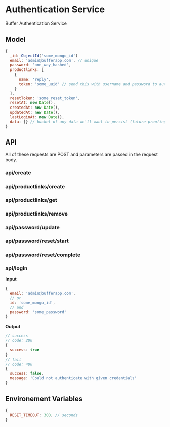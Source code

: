 # Authentication Service

Buffer Authentication Service

## Model

```js
{
  _id: ObjectId('some_mongo_id')
  email: 'admin@bufferapp.com', // unique
  password: 'one_way_hashed',
  productlinks: [
    {
      name: 'reply',
      token: 'some_uuid' // send this with username and password to authenticate
    }
  ],
  resetToken: 'some_reset_token',
  resetAt: new Date(),
  createdAt: new Date(),
  updatedAt: new Date(),
  lastLoginAt: new Date(),
  data: {} // bucket of any data we'll want to persist (future proofing)
}
```

## API

All of these requests are POST and parameters are passed in the request body.

### api/create

### api/productlinks/create

### api/productlinks/get

### api/productlinks/remove

### api/password/update

### api/password/reset/start

### api/password/reset/complete

### api/login

**Input**

```js
{
  email: 'admin@bufferapp.com',
  // or
  id: 'some_mongo_id',
  // and
  password: 'some_password'
}
```

**Output**

```js
// success
// code: 200
{
  success: true
}
// fail
// code: 400
{
  success: false,
  message: 'Could not authenticate with given credentials'
}
```

## Environement Variables

```js
{
  RESET_TIMEOUT: 300, // seconds
}
```
